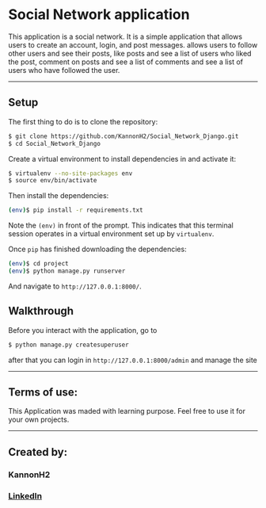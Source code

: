 # Social Network application

This application is a social network. It is a simple application that allows users to create an account, login, and post messages.
allows users to follow other users and see their posts, like posts and see a list of users who liked the post, comment on posts and see a list of comments
and see a list of users who have followed the user.

---

## Setup

The first thing to do is to clone the repository:

```sh
$ git clone https://github.com/KannonH2/Social_Network_Django.git
$ cd Social_Network_Django
```

Create a virtual environment to install dependencies in and activate it:

```sh
$ virtualenv --no-site-packages env
$ source env/bin/activate
```

Then install the dependencies:

```sh
(env)$ pip install -r requirements.txt
```
Note the `(env)` in front of the prompt. This indicates that this terminal
session operates in a virtual environment set up by `virtualenv`.

Once `pip` has finished downloading the dependencies:
```sh
(env)$ cd project
(env)$ python manage.py runserver
```
And navigate to `http://127.0.0.1:8000/`.


## Walkthrough

Before you interact with the application, go to 
```sh
$ python manage.py createsuperuser
```
after that you can login in `http://127.0.0.1:8000/admin` and manage the site  
  
---
  
## Terms of use:

This Application was maded with learning purpose. Feel free to use it for your own projects.

---

## Created by: 

### KannonH2
### [LinkedIn](https://www.linkedin.com/in/fernando-haring-dev/)